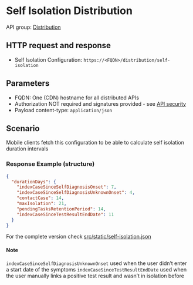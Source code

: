 # Self Isolation Distribution

API group: [Distribution](../../../guidebook.md#system-apis-and-interfaces)

## HTTP request and response

- Self Isolation Configuration: ```https://<FQDN>/distribution/self-isolation```

## Parameters

- FQDN: One (CDN) hostname for all distributed APIs
- Authorization NOT required and signatures provided - see [API security](../../security.md)
- Payload content-type: `application/json`

## Scenario
Mobile clients fetch this configuration to be able to calculate self isolation duration intervals

### Response Example (structure)

```json
{
  "durationDays": {
    "indexCaseSinceSelfDiagnosisOnset": 7,
    "indexCaseSinceSelfDiagnosisUnknownOnset": 4,
    "contactCase": 14,
    "maxIsolation": 21,
    "pendingTasksRetentionPeriod": 14,
    "indexCaseSinceTestResultEndDate": 11
  }
}
```

For the complete version check [src/static/self-isolation.json](../../../../../src/static/self-isolation.json)

#### Note
`indexCaseSinceSelfDiagnosisUnknownOnset` used when the user didn’t enter a start date of the symptoms
`indexCaseSinceTestResultEndDate` used when the user manually links a positive test result and wasn’t in isolation before
 
 
  
